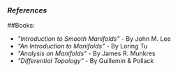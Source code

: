 ### ***References***

##Books:

- *"Introduction to Smooth Manifolds"* - By John M. Lee
- *"An Introduction to Manifolds"* - By Loring Tu
- *"Analysis on Manifolds"* - By James R. Munkres
- *"Differential Topology"* - By Guillemin & Pollack



